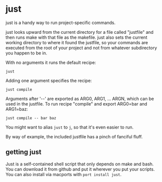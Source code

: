 just
====

just is a handy way to run project-specific commands.

just looks upward from the current directory for a file called "justfile" and then runs make with that file as the makefile. just also sets the current working directory to where it found the justfile, so your commands are executed from the root of your project and not from whatever subdirectory you happen to be in.

With no arguments it runs the default recipe:

`just`

Adding one argument specifies the recipe:

`just compile`

Arguments after '--' are exported as ARG0, ARG1, ... ARGN, which can be used in the justfile. To run recipe "compile" and export ARG0=bar and ARG1=baz:

`just compile -- bar baz`

You might want to alias `just` to `j`, so that it's even easier to run.

By way of example, the included justfile has a pinch of fanciful fluff.


getting just
------------

Just is a self-contained shell script that only depends on make and bash. You can download it from github and put it wherever you put your scripts. You can also install via macports with `port install just`.
